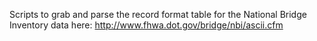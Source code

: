 Scripts to grab and parse the record format table for the National Bridge Inventory data here: http://www.fhwa.dot.gov/bridge/nbi/ascii.cfm